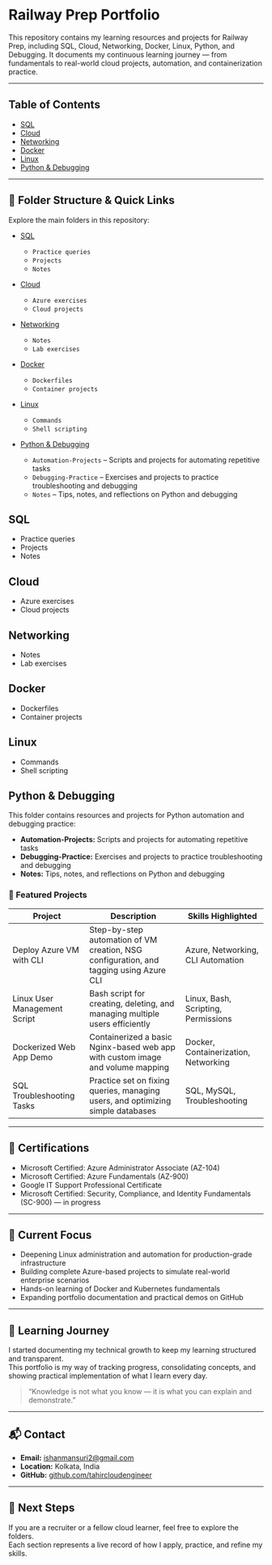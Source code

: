 # Railway Prep Portfolio

This repository contains my learning resources and projects for Railway Prep, including SQL, Cloud, Networking, Docker, Linux, Python, and Debugging. It documents my continuous learning journey — from fundamentals to real-world cloud projects, automation, and containerization practice.

---

## Table of Contents

- [SQL](#sql)  
- [Cloud](#cloud)  
- [Networking](#networking)  
- [Docker](#docker)  
- [Linux](#linux)  
- [Python & Debugging](#python--debugging)  

---
## 📂 Folder Structure & Quick Links

Explore the main folders in this repository:

- [SQL](./SQL)  
  - `Practice queries`  
  - `Projects`  
  - `Notes`  

- [Cloud](./Cloud)  
  - `Azure exercises`  
  - `Cloud projects`  

- [Networking](./Networking)  
  - `Notes`  
  - `Lab exercises`  

- [Docker](./Docker)  
  - `Dockerfiles`  
  - `Container projects`  

- [Linux](./Linux)  
  - `Commands`  
  - `Shell scripting`  

- [Python & Debugging](./Python%20&%20Debugging)  
  - `Automation-Projects` – Scripts and projects for automating repetitive tasks  
  - `Debugging-Practice` – Exercises and projects to practice troubleshooting and debugging  
  - `Notes` – Tips, notes, and reflections on Python and debugging


## SQL
- Practice queries  
- Projects  
- Notes  

## Cloud
- Azure exercises  
- Cloud projects  

## Networking
- Notes  
- Lab exercises  

## Docker
- Dockerfiles  
- Container projects  

## Linux
- Commands  
- Shell scripting  

## Python & Debugging
This folder contains resources and projects for Python automation and debugging practice:

- **Automation-Projects:** Scripts and projects for automating repetitive tasks  
- **Debugging-Practice:** Exercises and projects to practice troubleshooting and debugging  
- **Notes:** Tips, notes, and reflections on Python and debugging  

### 📌 Featured Projects

| Project | Description | Skills Highlighted |
|---------|-------------|------------------|
| Deploy Azure VM with CLI | Step-by-step automation of VM creation, NSG configuration, and tagging using Azure CLI | Azure, Networking, CLI Automation |
| Linux User Management Script | Bash script for creating, deleting, and managing multiple users efficiently | Linux, Bash, Scripting, Permissions |
| Dockerized Web App Demo | Containerized a basic Nginx-based web app with custom image and volume mapping | Docker, Containerization, Networking |
| SQL Troubleshooting Tasks | Practice set on fixing queries, managing users, and optimizing simple databases | SQL, MySQL, Troubleshooting |

---

## 🎯 Certifications
- Microsoft Certified: Azure Administrator Associate (AZ-104)  
- Microsoft Certified: Azure Fundamentals (AZ-900)  
- Google IT Support Professional Certificate  
- Microsoft Certified: Security, Compliance, and Identity Fundamentals (SC-900) — in progress  

---

## 🚀 Current Focus
- Deepening Linux administration and automation for production-grade infrastructure  
- Building complete Azure-based projects to simulate real-world enterprise scenarios  
- Hands-on learning of Docker and Kubernetes fundamentals  
- Expanding portfolio documentation and practical demos on GitHub  

---

## 🧠 Learning Journey
I started documenting my technical growth to keep my learning structured and transparent.  
This portfolio is my way of tracking progress, consolidating concepts, and showing practical implementation of what I learn every day.

> “Knowledge is not what you know — it is what you can explain and demonstrate.”

---

## 📬 Contact
- **Email:** ishanmansuri2@gmail.com  
- **Location:** Kolkata, India  
- **GitHub:** [github.com/tahircloudengineer](https://github.com/tahircloudengineer)

---

## 🌱 Next Steps
If you are a recruiter or a fellow cloud learner, feel free to explore the folders.  
Each section represents a live record of how I apply, practice, and refine my skills.
